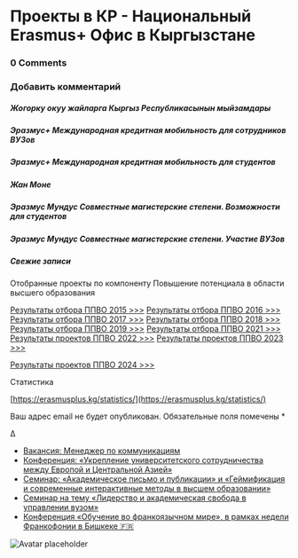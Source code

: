 # Проекты в КР - Национальный Erasmus+ Офис в Кыргызстане

### 0 Comments

### Добавить комментарий

##### Жогорку окуу жайларга Кыргыз Республикасынын мыйзамдары

##### Эразмус+ Международная кредитная мобильность для сотрудников ВУЗов

##### Эразмус+ Международная кредитная мобильность для студентов

##### Жан Моне

##### Эразмус Мундус Совместные магистерские степени. Возможности для студентов

##### Эразмус Мундус Совместные магистерские степени. Участие ВУЗов

##### Свежие записи

Отобранные проекты по компоненту Повышение потенциала в области высшего образования



[Результаты отбора ППВО 2015 >>>](https://erasmusplus.kg/projects/cbhe-first-call/)
[Результаты отбора ППВО 2016 >>>](https://erasmusplus.kg/projects/cbhe-second-call/)
[Результаты отбора ППВО 2017 >>>](https://erasmusplus.kg/projects/cbhe-third-call/)
[Результаты отбора ППВО 2018 >>>](https://erasmusplus.kg/projects/cbhe-fourth-call/)
[Результаты отбора ППВО 2019 >>>](https://erasmusplus.kg/projects/cbhe-fifth-call/)
[Результаты отбора ППВО 2021 >>>](https://erasmusplus.kg/projects/cbhe-sixth-call/)
[Результаты проектов ППВО 2022 >>>](https://erasmusplus.kg/results_cbhe2022/)
[Результаты проектов ППВО 2023 >>>](https://erasmusplus.kg/results_cbhe2023/)

[Результаты проектов ППВО 2024 >>>](https://erasmusplus.kg/results_cbhe2024/)

Статистика



[https://erasmusplus.kg/statistics/](https://erasmusplus.kg/statistics/)

Ваш адрес email не будет опубликован. Обязательные поля помечены *







Δ













* [Вакансия: Менеджер по коммуникациям](https://erasmusplus.kg/blog/2025/05/12/vacancy-communications-manager/)
* [Конференция: «Укрепление университетского сотрудничества между Европой и Центральной Азией»](https://erasmusplus.kg/blog/2025/04/24/%d0%ba%d0%be%d0%bd%d1%84%d0%b5%d1%80%d0%b5%d0%bd%d1%86%d0%b8%d1%8f-%d1%83%d0%ba%d1%80%d0%b5%d0%bf%d0%bb%d0%b5%d0%bd%d0%b8%d0%b5-%d1%83%d0%bd%d0%b8%d0%b2%d0%b5%d1%80%d1%81%d0%b8%d1%82%d0%b5/)
* [Семинар: «Академическое письмо и публикации» и «Геймификация и современные интерактивные методы в высшем образовании»](https://erasmusplus.kg/blog/2025/04/19/seminar_academic_writing_publications_gamification/)
* [Семинар на тему «Лидерство и академическая свобода в управлении вузом»](https://erasmusplus.kg/blog/2025/04/18/seminar_omurov/)
* [Конференция «Обучение во франкоязычном мире», в рамках недели Франкофонии в Бишкеке 🇫🇷](https://erasmusplus.kg/blog/2025/04/11/%d0%ba%d0%be%d0%bd%d1%84%d0%b5%d1%80%d0%b5%d0%bd%d1%86%d0%b8%d1%8f-%d0%be%d0%b1%d1%83%d1%87%d0%b5%d0%bd%d0%b8%d0%b5-%d0%b2%d0%be-%d1%84%d1%80%d0%b0%d0%bd%d0%ba%d0%be%d1%8f%d0%b7%d1%8b%d1%87/)

![Avatar placeholder](https://erasmusplus.kg/wp-content/themes/hestia/assets/img/placeholder.jpg)

